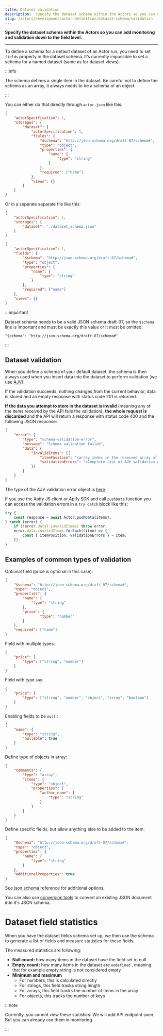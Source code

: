 ```yaml
---
title: Dataset validation
description:  Specify the dataset schema within the Actors so you can add monitoring and validation down to the field level.
slug: /actors/development/actor-definition/dataset-schema/validation
---
```


**Specify the dataset schema within the Actors so you can add monitoring and validation down to the field level.**

---

To define a schema for a default dataset of an Actor run, you need to set `fields` property in the dataset schema. It’s currently impossible to set a schema for a named dataset (same as for dataset views).

:::info

The schema defines a single item in the dataset. Be careful not to define the schema as an array, it always needs to be a schema of an object.

:::

You can either do that directly through `actor.json` like this:

```json title=".actor.json"
{
    "actorSpecification": 1,
    "storages": {
        "dataset": {
            "actorSpecification": 1,
            "fields": {
                "$schema": "http://json-schema.org/draft-07/schema#",
                "type": "object",
                "properties": {
                    "name": {
                        "type": "string"
                    }
                },
                "required": ["name"]
            },
            "views": {}
        }
    }
}
```

Or in a separate separate file like this:

```json title=".actor.json"
{
    "actorSpecification": 1,
    "storages": {
        "dataset": "./dataset_schema.json"
    }
}
```

```json title="dataset_schema.json"
{
    "actorSpecification": 1,
    "fields": {
        "$schema": "http://json-schema.org/draft-07/schema#",
        "type": "object",
        "properties": {
            "name": {
                "type": "string"
            }
        },
        "required": ["name"]
    },
    "views": {}
}
```

:::important

Dataset schema needs to be a valid JSON schema draft-07, so the `$schema` line is important and must be exactly this value or it must be omitted:

`"$schema": "http://json-schema.org/draft-07/schema#"`

:::

## Dataset validation

When you define a schema of your default dataset, the schema is then always used when you insert data into the dataset to perform validation (we use [AJV](https://ajv.js.org/)).

If the validation succeeds, nothing changes from the current behavior, data is stored and an empty response with status code 201 is returned.

**If the data you attempt to store in the dataset is invalid** (meaning any of the items received by the API fails the validation), **the whole request is discarded** and the API will return a response with status code 400 and the following JSON response:

```json
{
    "error": {
        "type": "schema-validation-error",
        "message": "Schema validation failed",
        "data": {
            "invalidItems": [{
                "itemPosition": "<array index in the received array of items>",
                "validationErrors": "<Complete list of AJV validation error objects>"
            }]
        }
    }
}
```

The type of the AJV validation error object is [here](https://github.com/ajv-validator/ajv/blob/master/lib/types/index.ts#L86)

If you use the Apify JS client or Apify SDK and call `pushData` function you can access the validation errors in a `try catch` block like this:

```javascript
try {
    const response = await Actor.pushData(items);
} catch (error) {
    if (!error.data?.invalidItems) throw error;
    error.data.invalidItems.forEach((item) => {
        const { itemPosition, validationErrors } = item;
    });
}
```

## Examples of common types of validation

Optional field (price is optional in this case):

```json
{
    "$schema": "http://json-schema.org/draft-07/schema#",
    "type": "object",
    "properties": {
        "name": {
            "type": "string"
        },
        "price": {
                "type": "number"
        }
    },
    "required": ["name"]
}
```

Field with multiple types:

```json
{
    "price": {
        "type": ["string", "number"]
    }
}
```

Field with type `any`:

```json
{
    "price": {
        "type": ["string", "number", "object", "array", "boolean"]
    }
}
```

Enabling fields to be `null` :

```json
{
    "name": {
        "type": "string",
        "nullable": true
    }
}
```

Define type of objects in array:

```json
{
    "comments": {
        "type": "array",
        "items": {
            "type": "object",
            "properties": {
                "author_name": {
                    "type": "string"
                }
            }
        }
    }
}
```

Define specific fields, but allow anything else to be added to the item:

```json
{
    "$schema": "http://json-schema.org/draft-07/schema#",
    "type": "object",
    "properties": {
        "name": {
            "type": "string"
        }
    },
    "additionalProperties": true
}
```

See [json schema reference](https://json-schema.org/understanding-json-schema/reference) for additional options.

You can also use [conversion tools](https://www.liquid-technologies.com/online-json-to-schema-converter) to convert an existing JSON document into it's JSON schema.

# Dataset field statistics

When you have the dataset fields schema set up, we then use the schema to generate a list of fields and measure statistics for these fields.

The measured statistics are following:

- **Null count:** how many items in the dataset have the field set to null
- **Empty count:** how many items in the dataset are `undefined` , meaning that for example empty string is not considered empty
- **Minimum and maximum**
  - For numbers, this is calculated directly
  - For strings, this field tracks string length
  - For arrays, this field tracks the number of items in the array
  - For objects, this tracks the number of keys

:::note

Currently, you cannot view these statistics. We will add API endpoint soon. But you can already use them in monitoring.

:::
